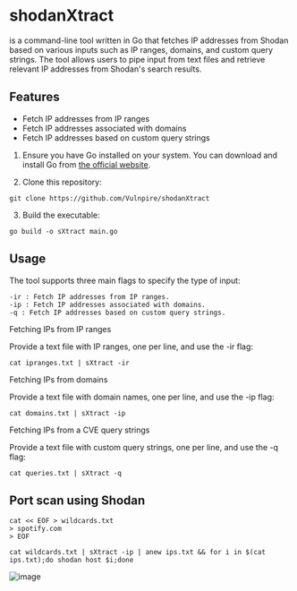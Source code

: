 # shodanXtract

is a command-line tool written in Go that fetches IP addresses from Shodan based on various inputs such as IP ranges, domains, and custom query strings. The tool allows users to pipe input from text files and retrieve relevant IP addresses from Shodan's search results.

## Features

- Fetch IP addresses from IP ranges
- Fetch IP addresses associated with domains
- Fetch IP addresses based on custom query strings

1. Ensure you have Go installed on your system. You can download and install Go from [the official website](https://go.dev/dl/).

2. Clone this repository:

`git clone https://github.com/Vulnpire/shodanXtract`

3. Build the executable:

`go build -o sXtract main.go`

## Usage

The tool supports three main flags to specify the type of input:

    -ir : Fetch IP addresses from IP ranges.
    -ip : Fetch IP addresses associated with domains.
    -q : Fetch IP addresses based on custom query strings.

Fetching IPs from IP ranges

Provide a text file with IP ranges, one per line, and use the -ir flag:

`cat ipranges.txt | sXtract -ir`

Fetching IPs from domains

Provide a text file with domain names, one per line, and use the -ip flag:

`cat domains.txt | sXtract -ip`

Fetching IPs from a CVE query strings

Provide a text file with custom query strings, one per line, and use the -q flag:

`cat queries.txt | sXtract -q`

## Port scan using Shodan

```
cat << EOF > wildcards.txt
> spotify.com
> EOF
```

`cat wildcards.txt | sXtract -ip | anew ips.txt && for i in $(cat ips.txt);do shodan host $i;done`

![image](https://github.com/user-attachments/assets/5e574a3f-17fd-4dc6-bbb0-8edbc71c1199)
